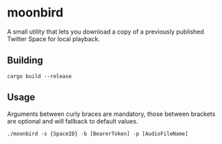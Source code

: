 # moonbird
A small utility that lets you download a copy of a previously published Twitter Space for local playback.

## Building

```cargo build --release```

## Usage
Arguments between curly braces are mandatory, those between brackets are optional and will fallback to default values.

```./moonbird -s {SpaceID} -b [BearerToken] -p [AudioFileName]```
